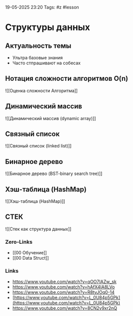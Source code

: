19-05-2025 23:20
Tags: #z #lesson 
# Структуры данных
## Актуальность темы

- Ультра базовые знания
- Часто стпрашивают на собесах

## Нотация сложности алгоритмов O(n)

![[Оценка сложности Алгоритма]]




## Динамический массив

![[Динамический массив (dynamic array)]]


## Связный список

![[Связный список (linked list)]]




## Бинарное дерево

![[Бинарное дерево (BST-binary search tree)]]

## Хэш-таблица (HashMap)

![[Хэш-таблица (HashMap)]]


## СТЕК

![[Стек как структура данных]]




### Zero-Links
- [[00 Обучение]]
- [[00 Data Struct]]


### Links
- https://www.youtube.com/watch?v=qOO7IAZw_sk
- https://www.youtube.com/watch?v=hAfX4IA8LVo
- https://www.youtube.com/watch?v=R8tvJOq0-14
- [https://www.youtube.com/watch?v=L_0U84p5GPk](https://www.youtube.com/watch?v=L_0U84p5GPk)
- https://www.youtube.com/watch?v=8CN2v9xr2nQ


